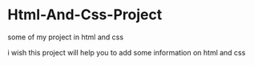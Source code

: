 # Html-And-Css-Project
some of my project in html and css 

i wish this project will help you to add some information on html and css
